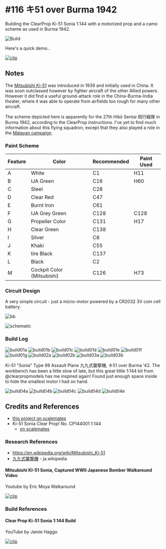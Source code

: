 # #116 キ51 over Burma 1942

Building the ClearProp Ki-51 Sonia 1:144 with a motorized prop and a camo scheme as used in Burma 1942.

![Build](./assets/Ki51Burma_build.jpg?raw=true)

Here's a quick demo..

[![clip](https://img.youtube.com/vi/i48T5ShH0ek/0.jpg)](https://www.youtube.com/watch?v=i48T5ShH0ek)

## Notes

The [Mitsubishi Ki-51](https://en.wikipedia.org/wiki/Mitsubishi_Ki-51)
was introduced in 1939 and initially used in China. It was soon outclassed however by fighter aircraft of the other Allied powers.
However it did find a useful ground-attack role in the China-Burma-India theater, where it was able to operate from airfields too rough for many other aircraft.

The scheme depicted here is apparently for the 27th Hikō Sentai 飛行戦隊 in Burma 1942, according to the ClearProp instructions.
I've yet to find much information about this flying squadron, except that they also played a role in the
[Malayan campaign](https://en.wikipedia.org/wiki/Japanese_order_of_battle_during_the_Malayan_campaign).

### Paint Scheme

| Feature                | Color                      | Recommended | Paint Used |
|------------------------|----------------------------|-------------|------------|
| A                      | White                      | C1          | H11        |
| B                      | IJA Green                  | C16         | H60        |
| C                      | Steel                      | C28         |            |
| D                      | Clear Red                  | C47         |            |
| E                      | Burnt Iron                 | C61         |            |
| F                      | IJA Grey Green             | C128        | C128       |
| G                      | Propeller Color            | C131        | H17        |
| H                      | Clear Green                | C138        |            |
| I                      | Silver                     | C8          |            |
| J                      | Khaki                      | C55         |            |
| K                      | tire Black                 | C137        |            |
| L                      | Black                      | C2          |            |
| M                      | Cockpit Color (Mitsubishi) | C126        | H73        |

### Circuit Design

A very simple circuit - just a micro-motor powered by a CR2032 3V coin cell battery.

![bb](./assets/Ki51Burma_bb.jpg?raw=true)

![schematic](./assets/Ki51Burma_schematic.jpg?raw=true)

### Build Log

![build01a](./assets/build01a.jpg?raw=true)
![build01b](./assets/build01b.jpg?raw=true)
![build01c](./assets/build01c.jpg?raw=true)
![build01d](./assets/build01d.jpg?raw=true)
![build01e](./assets/build01e.jpg?raw=true)
![build01f](./assets/build01f.jpg?raw=true)
![build01g](./assets/build01g.jpg?raw=true)
![build02a](./assets/build02a.jpg?raw=true)
![build02b](./assets/build02b.jpg?raw=true)
![build03a](./assets/build03a.jpg?raw=true)
![build03b](./assets/build03b.jpg?raw=true)

Ki-51 "Sonia" Type 99 Assault Plane 九九式襲撃機, キ51 over Burma '42.
The workbench has been a little slow of late, but this great little 1:144 kit from @clearpropmodels has me inspired again!
Found just enough space inside to hide the smallest motor I had on hand.

![build04a](./assets/build04a.jpg?raw=true)
![build04b](./assets/build04b.jpg?raw=true)
![build04c](./assets/build04c.jpg?raw=true)
![build04d](./assets/build04d.jpg?raw=true)
![build04e](./assets/build04e.jpg?raw=true)

## Credits and References

* [this project on scalemates](https://www.scalemates.com/profiles/mate.php?id=74137&p=projects&project=155969)
* Ki-51 Sonia Clear Prop! No. CP144001 1:144
    * [on scalemates](https://www.scalemates.com/kits/clear-prop-cp144001-ki-51-sonia--1266204)

### Research References

* <https://en.wikipedia.org/wiki/Mitsubishi_Ki-51>
* [九九式襲撃機](https://ja.wikipedia.org/wiki/%E4%B9%9D%E4%B9%9D%E5%BC%8F%E8%A5%B2%E6%92%83%E6%A9%9F) - ja.wikipedia

#### Mitsubishi KI-51 Sonia, Captured WWII Japanese Bomber Walkaround Video

Youtube by Eric Moya Walkaround

[![clip](https://img.youtube.com/vi/ais7oqwiGK4/0.jpg)](https://www.youtube.com/watch?v=ais7oqwiGK4)

### Build References

#### Clear Prop Ki-51 Sonia 1:144 Build

YouTube by Jamie Haggo

[![clip](https://img.youtube.com/vi/k9MJSpPsfdQ/0.jpg)](https://www.youtube.com/watch?v=k9MJSpPsfdQ)
